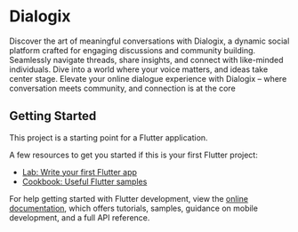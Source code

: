 # Dialogix

Discover the art of meaningful conversations with Dialogix, a dynamic social platform crafted for engaging discussions and community building. Seamlessly navigate threads, share insights, and connect with like-minded individuals. Dive into a world where your voice matters, and ideas take center stage. Elevate your online dialogue experience with Dialogix – where conversation meets community, and connection is at the core

## Getting Started

This project is a starting point for a Flutter application.

A few resources to get you started if this is your first Flutter project:

- [Lab: Write your first Flutter app](https://docs.flutter.dev/get-started/codelab)
- [Cookbook: Useful Flutter samples](https://docs.flutter.dev/cookbook)

For help getting started with Flutter development, view the
[online documentation](https://docs.flutter.dev/), which offers tutorials,
samples, guidance on mobile development, and a full API reference.

